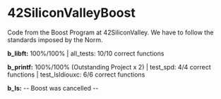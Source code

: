 # 42SiliconValleyBoost
Code from the Boost Program at 42SiliconValley. We have to follow the standards imposed by the Norm.

**b_libft:** 100%/100% | all_tests: 10/10 correct functions

**b_printf:** 100%/100% (Outstanding Project x 2) | test_spd: 4/4 correct functions | test_lsldiouxc: 6/6 correct functions

**b_ls:** -- Boost was cancelled --
